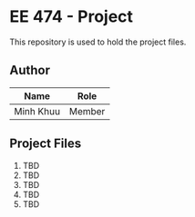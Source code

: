 # EE 474 - Project
This repository is used to hold the project files.

## Author

| Name              | Role          |
| -------------     | ------------- |
| Minh Khuu         | Member        |

## Project Files

1. TBD
2. TBD
3. TBD
4. TBD
5. TBD


